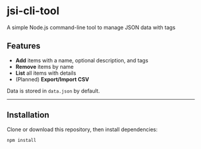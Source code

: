 # jsi-cli-tool

A simple Node.js command-line tool to manage JSON data with tags

## Features
- **Add** items with a name, optional description, and tags
- **Remove** items by name
- **List** all items with details
- (Planned) **Export/Import CSV**

Data is stored in `data.json` by default.

---

## Installation

Clone or download this repository, then install dependencies:

```bash
npm install

